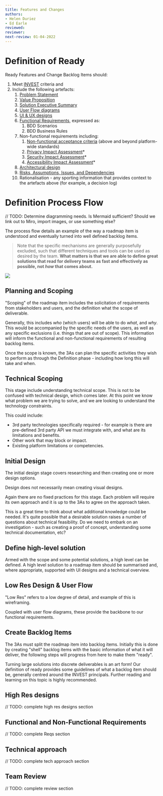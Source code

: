```yaml
---
title: Features and Changes
authors: 
- Helen Duriez
- Ed Earle
reviewed: 
reviewer:
next-review: 01-04-2022
---
```


# Definition of Ready 

Ready Features and Change Backlog Items should:

1. Meet [INVEST](https://www.agilealliance.org/glossary/invest/) criteria and 
1. Include the following artefacts:
    1. [Problem Statement](/4.-Backlog-Management/3-Amigos-&-Readying-Backlog-Items/Problem,-Value,-Solution-Statements)
    1. [Value Proposition](/4.-Backlog-Management/3-Amigos-&-Readying-Backlog-Items/Problem,-Value,-Solution-Statements)
    1. [Solution Executive Summary](/4.-Backlog-Management/3-Amigos-&-Readying-Backlog-Items/Problem,-Value,-Solution-Statements)
    1. [User Flow diagrams](/4.-Backlog-Management/3-Amigos-&-Readying-Backlog-Items/User-Flow-Diagrams)
    1. [UI & UX designs](/4.-Backlog-Management/3-Amigos-&-Readying-Backlog-Items/UI-&-UX-Designs)
    1. [Functional Requirements](/4.-Backlog-Management/3-Amigos-&-Readying-Backlog-Items/Functional-Requirements-with-BDD), expressed as:
        1. BDD Scenarios
        1. BDD Business Rules
    1. Non-functional requirements including:
        1. [Non-functional acceptance criteria](/4.-Backlog-Management/3-Amigos-&-Readying-Backlog-Items/Non%2DFunctional-Requirements) (above and beyond platform-wide standards)
        1. [Privacy Impact Assessment](/4.-Backlog-Management/3-Amigos-&-Readying-Backlog-Items/Privacy-Impact-Assessments)*
        1. [Security Impact Assessment](/4.-Backlog-Management/3-Amigos-&-Readying-Backlog-Items/Security-Impact-Assessment)*
        1. [Accessibility Impact Assessment](/4.-Backlog-Management/3-Amigos-&-Readying-Backlog-Items/Accessibility-Impact-Assessment)*
    1. [Architectural design]()
    1. [Risks, Assumptions, Issues, and Dependencies](/4.-Backlog-Management/3-Amigos-&-Readying-Backlog-Items/Risk,-Assumptions,-Issues,-&-Dependencies)
    1. Rationalisation - any sporting information that provides context to the artefacts above (for example, a decision log)





# Definition Process Flow
// TODO: Determine diagramming needs. Is Mermaid sufficient? Should we link out to Miro, import images, or use something else?

The process flow details an example of the way a roadmap item is understood and eventually turned into well defined backlog items. 

> Note that the specific mechanisms are generally purposefully excluded, such that different techniques and tools can be used as desired by the team. **What matters is that we are able to define great solutions that read for delivery teams as fast and effectively as possible, not _how_ that comes about.**

[![](https://mermaid.ink/img/eyJjb2RlIjoiZ3JhcGggTFI7XG5BW0NyZWF0ZSAzIEFtaWdvc10tLT5CW1BsYW5uaW5nIGFuZCBTY29waW5nXVxuc3ViZ3JhcGggXCJSb2FkbWFwIERlZmluaXRpb25cIlxuQi0tPkNbSW5pdGlhbCBEZXNpZ25dXG5CLS0-RFtUZWNobmljYWwgU2NvcGluZ11cbkQtLT5Fe1N1ZmZpY2llbnQgPGJyPiBLbm93bGVkZ2U_fVxuQy0tPkVcbkUtLT58WWVzfEZbRGVmaW5lIGhpZ2gtbGV2ZWwgPGJyPiBzb2x1dGlvbl1cbmVuZFxuRS0tPnxOb3xYKChDcmVhdGUgPGJyPiBLbm93bGVkZ2UgPGJyPiBBY3F1aXNpdGlvbiA8YnI-IEl0ZW0pKVxuWC0tPkVcbnN1YmdyYXBoIFwiQmFja2xvZyBEZWZpbml0aW9uXCJcbkYtLT5HW0xvdyBSZXMgRGVzaWduIDxicj4gJiBVc2VyIEZsb3ddXG5HLS0-SFtDcmVhdGUgQmFja2xvZyBJdGVtc11cbkgtLT5JW1RlY2huaWNhbCBhcHByb2FjaF1cbkgtLT5KW0hpZ2ggcmVzIGRlc2lnbnNdXG5ILS0-S1tGdW5jdGlvbmFsIDxicj4gYW5kIE5vbi1GdW5jdGlvbmFsIDxicj4gUmVxdWlyZW1lbnRzXVxuSS0tPkxbVGVhbSBSZXZpZXddXG5KLS0-TFxuSy0tPkxcbkwtLT5Ne1JlYWR5P31cbk0tLT58Tm98SFxuZW5kXG5NLS0-fFllc3xOKChBZGQgdG8gQmFja2xvZykpIiwibWVybWFpZCI6eyJ0aGVtZSI6ImRhcmsifSwidXBkYXRlRWRpdG9yIjp0cnVlLCJhdXRvU3luYyI6dHJ1ZSwidXBkYXRlRGlhZ3JhbSI6ZmFsc2V9)](https://mermaid.live/edit#eyJjb2RlIjoiZ3JhcGggTFI7XG5BW0NyZWF0ZSAzIEFtaWdvc10tLT5CW1BsYW5uaW5nIGFuZCBTY29waW5nXVxuc3ViZ3JhcGggXCJSb2FkbWFwIERlZmluaXRpb25cIlxuQi0tPkNbSW5pdGlhbCBEZXNpZ25dXG5CLS0-RFtUZWNobmljYWwgU2NvcGluZ11cbkQtLT5Fe1N1ZmZpY2llbnQgPGJyPiBLbm93bGVkZ2U_fVxuQy0tPkVcbkUtLT58WWVzfEZbRGVmaW5lIGhpZ2gtbGV2ZWwgPGJyPiBzb2x1dGlvbl1cbmVuZFxuRS0tPnxOb3xYKChDcmVhdGUgPGJyPiBLbm93bGVkZ2UgPGJyPiBBY3F1aXNpdGlvbiA8YnI-IEl0ZW0pKVxuWC0tPkVcbnN1YmdyYXBoIFwiQmFja2xvZyBEZWZpbml0aW9uXCJcbkYtLT5HW0xvdyBSZXMgRGVzaWduIDxicj4gJiBVc2VyIEZsb3ddXG5HLS0-SFtDcmVhdGUgQmFja2xvZyBJdGVtc11cbkgtLT5JW1RlY2huaWNhbCBhcHByb2FjaF1cbkgtLT5KW0hpZ2ggcmVzIGRlc2lnbnNdXG5ILS0-S1tGdW5jdGlvbmFsIDxicj4gYW5kIE5vbi1GdW5jdGlvbmFsIDxicj4gUmVxdWlyZW1lbnRzXVxuSS0tPkxbVGVhbSBSZXZpZXddXG5KLS0-TFxuSy0tPkxcbkwtLT5Ne1JlYWR5P31cbk0tLT58Tm98SFxuZW5kXG5NLS0-fFllc3xOKChBZGQgdG8gQmFja2xvZykpIiwibWVybWFpZCI6IntcbiAgXCJ0aGVtZVwiOiBcImRhcmtcIlxufSIsInVwZGF0ZUVkaXRvciI6dHJ1ZSwiYXV0b1N5bmMiOnRydWUsInVwZGF0ZURpYWdyYW0iOmZhbHNlfQ)



## Planning and Scoping
"Scoping" of the roadmap item includes the solicitation of requirements from stakeholders and users, and the definition what the scope of deliverable. 

Generally, this includes _who_ (which users) will be able to do _what_, and _why_. This would be accompanied by the specific needs of the users, as well as any specific exclusions (i.e. things that are out of scope). This information will inform the functional and non-functional requirements of resulting backlog items.

Once the scope is known, the 3As can plan the specific activities they wish to perform as through the Definition phase - including how long this will take and when.

## Technical Scoping
This stage include understanding technical scope. This is not to be confused with technical design, which comes later. At this point we know what problem we are trying to solve, and we are looking to understand the technology constraints. 

This could include:
- 3rd party technologies specifically required - for example is there are pre-defined 3rd party API we must integrate with, and what are its limitations and benefits.
- Other work that may block or impact.
- Existing platform limitations or competencies.

## Initial Design
The initial design stage covers researching and then creating one or more design options. 

Design does not necessarily mean creating visual designs.

Again there are no fixed practices for this stage. Each problem will require its own approach and it is up to the 3As to agree on the approach taken.

This is a great time to think about what additional knowledge could be needed. It's quite possible that a desirable solution raises a number of questions about technical feasibility. Do we need to embark on an investigation - such as creating a proof of concept, understanding some technical documentation, etc?

## Define high-level solution
Armed with the scope and some potential solutions, a high level can be defined. A high level solution to a roadmap item should be summarised and, where appropriate, supported with UI designs and a technical overview.

## Low Res Design & User Flow
"Low Res" refers to a low degree of detail, and example of this is wireframing.

Coupled with user flow diagrams, these provide the backbone to our functional requirements.

## Create Backlog Items
The 3As must split the roadmap item into backlog items. Initially this is done by creating "shell" backlog items with the basic information of what it will deliver, the following steps will progress from here to make them "ready".

Turning large solutions into discrete deliverables is an art form! Our definition of ready provides some guidelines of what a backlog item should be, generally centred around the INVEST principals. Further reading and learning on this topic is highly recommended. 

## High Res designs
// TODO: complete high res designs section

## Functional and Non-Functional Requirements
// TODO: complete Reqs section

## Technical approach
// TODO: complete tech approach section

## Team Review
// TODO: complete review section